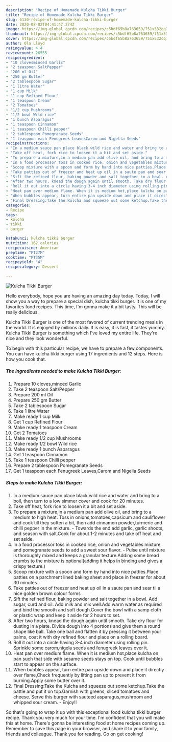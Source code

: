 ```yaml
---
description: "Recipe of Homemade Kulcha Tikki Burger"
title: "Recipe of Homemade Kulcha Tikki Burger"
slug: 6130-recipe-of-homemade-kulcha-tikki-burger
date: 2020-08-02T04:41:47.274Z
image: https://img-global.cpcdn.com/recipes/c5bdf65b8a763659/751x532cq70/kulcha-tikki-burger-recipe-main-photo.jpg
thumbnail: https://img-global.cpcdn.com/recipes/c5bdf65b8a763659/751x532cq70/kulcha-tikki-burger-recipe-main-photo.jpg
cover: https://img-global.cpcdn.com/recipes/c5bdf65b8a763659/751x532cq70/kulcha-tikki-burger-recipe-main-photo.jpg
author: Ola Lloyd
ratingvalue: 4.4
reviewcount: 26555
recipeingredient:
- "10 clovesminced Garlic"
- "2 teaspoon SaltPepper"
- "200 ml Oil"
- "250 gm Butter"
- "2 tablespoon Sugar"
- "1 litre Water"
- "1 cup Milk"
- "1 cup Refined Flour"
- "1 teaspoon Cream"
- "2 Tomatoes"
- "1/2 cup Mushrooms"
- "1/2 bowl Wild rice"
- "1 bunch Asparagus"
- "1 teaspoon Cinnamon"
- "1 teaspoon Chilli pepper"
- "2 tablespoon Pomegranate Seeds"
- "1 teaspoon each Fenugreek LeavesCarom and Nigella Seeds"
recipeinstructions:
- "In a medium sauce pan place black wild rice and water and bring to a boil, then turn to a low simmer cover and cook for 20 minutes."
- "Take off heat, fork rice to loosen it a bit and set aside."
- "To prepare a mixture,in a medium pan add olive oil, and bring to a medium to high heat. Toss in onions,tomatoes,capsicum and cauliflower and cook till they soften a bit, then add cinnamon powder,turmeric and chilli pepper in the mixture. Towards the end add garlic, garlic shoots, and season with salt.Cook for about 1-2 minutes and take off heat and set aside."
- "In a food processor toss in cooked rice, onion and vegetables mixture and pomegranate seeds to add a sweet sour flavor. Pulse until mixture is thoroughly mixed and keeps a granular texture.Adding some bread crumbs to the mixture is optional(adding it helps in binding and gives a crispy texture.)"
- "Scoop mixture with a spoon and form by hand into nice patties.Place patties on a parchment lined baking sheet and place in freezer for about 30 minutes."
- "Take patties out of freezer and heat up oil in a saute pan and sear til a nice golden brown colour forms"
- "Sift the refined flour, baking powder and salt together in a bowl. Add sugar, curd and oil. Add milk and mix well.Add warm water as required and bind the smooth and soft dough.Cover the bowl with a samp cloth or plastic wrap and keep it aside for 2 hours to set."
- "After two hours, knead the dough again until smooth. Take dry flour for dusting in a plate. Divide dough into 4 portions and give them a round shape like ball. Take one ball and flatten it by pressing it between your palms, coat it with dry refined flour and place on a rolling board."
- "Roll it out into a circle having 3-4 inch diameter using rolling pin. Sprinkle some carom,nigela seeds and fenugreek leaves over it."
- "Heat pan over medium flame. When it is medium hot,place kulcha on pan such that side with sesame seeds stays on top. Cook until bubbles start to appear on the surface."
- "When bubbles appear, turn entire pan upside down and place it directly over flame,Check frequently by lifting pan up to prevent it from burning.Apply some butter over it."
- "Final Dressing:Take the Kulcha and squeeze out some ketchup.Take the pattie and put it on top.Garnish with greens, sliced tomatoes and cheese. Serve this burger with sauteed asparagus,mushroom and whipped sour cream. Enjoy!!"
categories:
- Recipe
tags:
- kulcha
- tikki
- burger

katakunci: kulcha tikki burger 
nutrition: 162 calories
recipecuisine: American
preptime: "PT27M"
cooktime: "PT35M"
recipeyield: "4"
recipecategory: Dessert

---
```



![Kulcha Tikki Burger](https://img-global.cpcdn.com/recipes/c5bdf65b8a763659/751x532cq70/kulcha-tikki-burger-recipe-main-photo.jpg)

Hello everybody, hope you are having an amazing day today. Today, I will show you a way to prepare a special dish, kulcha tikki burger. It is one of my favorites food recipes. This time, I'm gonna make it a bit tasty. This will be really delicious.

Kulcha Tikki Burger is one of the most favored of current trending meals in the world. It is enjoyed by millions daily. It is easy, it is fast, it tastes yummy. Kulcha Tikki Burger is something which I've loved my entire life. They're nice and they look wonderful.




To begin with this particular recipe, we have to prepare a few components. You can have kulcha tikki burger using 17 ingredients and 12 steps. Here is how you cook that.

<!--inarticleads1-->

##### The ingredients needed to make Kulcha Tikki Burger:

1. Prepare 10 cloves,minced Garlic
1. Take 2 teaspoon Salt/Pepper
1. Prepare 200 ml Oil
1. Prepare 250 gm Butter
1. Take 2 tablespoon Sugar
1. Take 1 litre Water
1. Make ready 1 cup Milk
1. Get 1 cup Refined Flour
1. Make ready 1 teaspoon Cream
1. Get 2 Tomatoes
1. Make ready 1/2 cup Mushrooms
1. Make ready 1/2 bowl Wild rice
1. Make ready 1 bunch Asparagus
1. Get 1 teaspoon Cinnamon
1. Take 1 teaspoon Chilli pepper
1. Prepare 2 tablespoon Pomegranate Seeds
1. Get 1 teaspoon each Fenugreek Leaves,Carom and Nigella Seeds




<!--inarticleads2-->

##### Steps to make Kulcha Tikki Burger:

1. In a medium sauce pan place black wild rice and water and bring to a boil, then turn to a low simmer cover and cook for 20 minutes.
1. Take off heat, fork rice to loosen it a bit and set aside.
1. To prepare a mixture,in a medium pan add olive oil, and bring to a medium to high heat. Toss in onions,tomatoes,capsicum and cauliflower and cook till they soften a bit, then add cinnamon powder,turmeric and chilli pepper in the mixture. - Towards the end add garlic, garlic shoots, and season with salt.Cook for about 1-2 minutes and take off heat and set aside.
1. In a food processor toss in cooked rice, onion and vegetables mixture and pomegranate seeds to add a sweet sour flavor. - Pulse until mixture is thoroughly mixed and keeps a granular texture.Adding some bread crumbs to the mixture is optional(adding it helps in binding and gives a crispy texture.)
1. Scoop mixture with a spoon and form by hand into nice patties.Place patties on a parchment lined baking sheet and place in freezer for about 30 minutes.
1. Take patties out of freezer and heat up oil in a saute pan and sear til a nice golden brown colour forms
1. Sift the refined flour, baking powder and salt together in a bowl. Add sugar, curd and oil. Add milk and mix well.Add warm water as required and bind the smooth and soft dough.Cover the bowl with a samp cloth or plastic wrap and keep it aside for 2 hours to set.
1. After two hours, knead the dough again until smooth. Take dry flour for dusting in a plate. Divide dough into 4 portions and give them a round shape like ball. Take one ball and flatten it by pressing it between your palms, coat it with dry refined flour and place on a rolling board.
1. Roll it out into a circle having 3-4 inch diameter using rolling pin. Sprinkle some carom,nigela seeds and fenugreek leaves over it.
1. Heat pan over medium flame. When it is medium hot,place kulcha on pan such that side with sesame seeds stays on top. Cook until bubbles start to appear on the surface.
1. When bubbles appear, turn entire pan upside down and place it directly over flame,Check frequently by lifting pan up to prevent it from burning.Apply some butter over it.
1. Final Dressing:Take the Kulcha and squeeze out some ketchup.Take the pattie and put it on top.Garnish with greens, sliced tomatoes and cheese. Serve this burger with sauteed asparagus,mushroom and whipped sour cream. - Enjoy!!




So that's going to wrap it up with this exceptional food kulcha tikki burger recipe. Thank you very much for your time. I'm confident that you will make this at home. There's gonna be interesting food at home recipes coming up. Remember to save this page in your browser, and share it to your family, friends and colleague. Thank you for reading. Go on get cooking!
